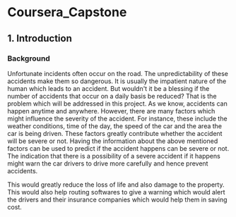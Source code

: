 # Coursera_Capstone

## 1. Introduction

### Background

  Unfortunate incidents often occur on the road. The unpredictability of these accidents make them so dangerous. It is usually the impatient nature of the human which leads to an accident. But wouldn't it be a blessing if the number of accidents that occur on a daily basis be reduced? That is the problem which will be addressed in this project. As we know, accidents can happen anytime and anywhere. However, there are many factors which might influence the severity of the accident. For instance, these include the weather conditions, time of the day, the speed of the car and the area the car is being driven. These factors greatly contribute whether the accident will be severe or not. Having the information about the above mentioned factors can be used to predict if the accident happens can be severe or not. The indication that there is a possibility of a severe accident if it happens might warn the car drivers to drive more carefully and hence prevent accidents.

  This would greatly reduce the loss of life and also damage to the property. This would also help routing softwares to give a warning which would alert the drivers and their insurance companies which would help them in saving cost.
